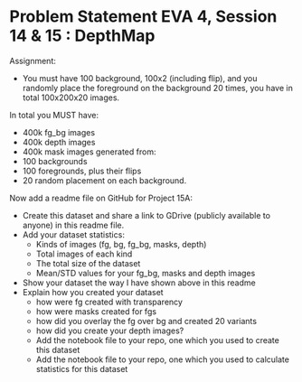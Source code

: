 # Problem Statement EVA 4, Session 14 & 15 : DepthMap

Assignment: 

- You must have 100 background, 100x2 (including flip), and you randomly place the foreground on the background 20 times, you have in total 100x200x20 images. 

In total you MUST have:
- 400k fg_bg images
- 400k depth images
- 400k mask images
generated from:
- 100 backgrounds
- 100 foregrounds, plus their flips
- 20 random placement on each background.

Now add a readme file on GitHub for Project 15A:
- Create this dataset and share a link to GDrive (publicly available to anyone) in this readme file. 
- Add your dataset statistics:
  - Kinds of images (fg, bg, fg_bg, masks, depth)
  - Total images of each kind
  - The total size of the dataset
  - Mean/STD values for your fg_bg, masks and depth images
- Show your dataset the way I have shown above in this readme
- Explain how you created your dataset
  - how were fg created with transparency
  - how were masks created for fgs
  - how did you overlay the fg over bg and created 20 variants
  - how did you create your depth images? 
  - Add the notebook file to your repo, one which you used to create this dataset
  - Add the notebook file to your repo, one which you used to calculate statistics for this dataset
